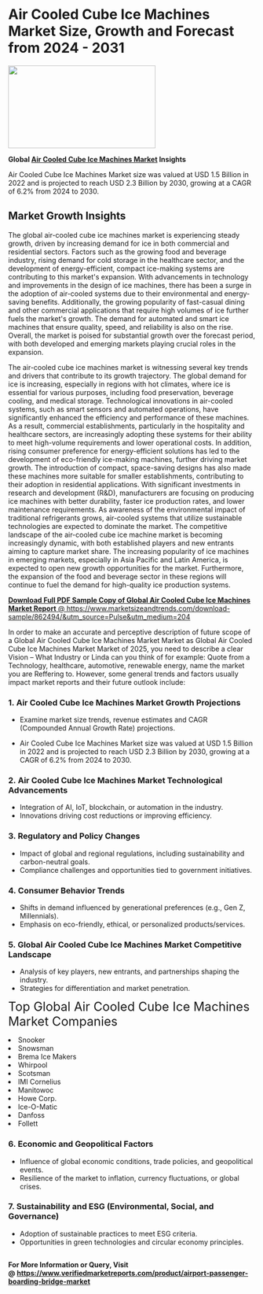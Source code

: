 <H1>Air Cooled Cube Ice Machines Market Size, Growth and Forecast from 2024 - 2031</H1><img class="aligncenter size-medium wp-image-584254" src="https://thirdeyenews.in/wp-content/uploads/2024/09/Global-Market-Research-300x168.jpeg" alt="" width="300" height="168" /><p><strong>Global&nbsp;<a href="https://www.marketsizeandtrends.com/download-sample/862494/&amp;utm_source=Pulse&amp;utm_medium=204">Air Cooled Cube Ice Machines Market</a> Insights</strong></p><p>Air Cooled Cube Ice Machines Market size was valued at USD 1.5 Billion in 2022 and is projected to reach USD 2.3 Billion by 2030, growing at a CAGR of 6.2% from 2024 to 2030.</p><p><h2>Market Growth Insights</h2> <p>The global air-cooled cube ice machines market is experiencing steady growth, driven by increasing demand for ice in both commercial and residential sectors. Factors such as the growing food and beverage industry, rising demand for cold storage in the healthcare sector, and the development of energy-efficient, compact ice-making systems are contributing to this market's expansion. With advancements in technology and improvements in the design of ice machines, there has been a surge in the adoption of air-cooled systems due to their environmental and energy-saving benefits. Additionally, the growing popularity of fast-casual dining and other commercial applications that require high volumes of ice further fuels the market's growth. The demand for automated and smart ice machines that ensure quality, speed, and reliability is also on the rise. Overall, the market is poised for substantial growth over the forecast period, with both developed and emerging markets playing crucial roles in the expansion.</p> <p><a href="#"></a></p> <p>The air-cooled cube ice machines market is witnessing several key trends and drivers that contribute to its growth trajectory. The global demand for ice is increasing, especially in regions with hot climates, where ice is essential for various purposes, including food preservation, beverage cooling, and medical storage. Technological innovations in air-cooled systems, such as smart sensors and automated operations, have significantly enhanced the efficiency and performance of these machines. As a result, commercial establishments, particularly in the hospitality and healthcare sectors, are increasingly adopting these systems for their ability to meet high-volume requirements and lower operational costs. In addition, rising consumer preference for energy-efficient solutions has led to the development of eco-friendly ice-making machines, further driving market growth. The introduction of compact, space-saving designs has also made these machines more suitable for smaller establishments, contributing to their adoption in residential applications. With significant investments in research and development (R&D), manufacturers are focusing on producing ice machines with better durability, faster ice production rates, and lower maintenance requirements. As awareness of the environmental impact of traditional refrigerants grows, air-cooled systems that utilize sustainable technologies are expected to dominate the market. The competitive landscape of the air-cooled cube ice machine market is becoming increasingly dynamic, with both established players and new entrants aiming to capture market share. The increasing popularity of ice machines in emerging markets, especially in Asia Pacific and Latin America, is expected to open new growth opportunities for the market. Furthermore, the expansion of the food and beverage sector in these regions will continue to fuel the demand for high-quality ice production systems.</p> <p><a href="#"></p><p><span class=""><strong>Download Full PDF Sample Copy of Global Air Cooled Cube Ice Machines Market Report</strong> @ <a href="https://www.marketsizeandtrends.com/download-sample/862494/&amp;utm_source=Pulse&amp;utm_medium=204" target="_blank">https://www.marketsizeandtrends.com/download-sample/862494/&amp;utm_source=Pulse&amp;utm_medium=204</a></span></p><p>In order to make an accurate and perceptive description of future scope of a Global&nbsp;Air Cooled Cube Ice Machines Market Market as Global&nbsp;Air Cooled Cube Ice Machines Market Market of 2025, you need to describe a clear Vision &ndash; What Industry or Linda can you think of for example: Quote from a Technology, healthcare, automotive, renewable energy, name the market you are Reffering to. However, some general trends and factors usually impact market reports and their future outlook include:</p><h3>1.&nbsp;<strong>Air Cooled Cube Ice Machines Market Growth Projections</strong></h3><ul><li>Examine market size trends, revenue estimates and CAGR (Compounded Annual Growth Rate) projections.</li><li><p>Air Cooled Cube Ice Machines Market size was valued at USD 1.5 Billion in 2022 and is projected to reach USD 2.3 Billion by 2030, growing at a CAGR of 6.2% from 2024 to 2030.</p></li></ul><h3>2.&nbsp;<strong>Air Cooled Cube Ice Machines Market Technological Advancements</strong></h3><ul><li>Integration of AI, IoT, blockchain, or automation in the industry.</li><li>Innovations driving cost reductions or improving efficiency.</li></ul><h3>3.&nbsp;<strong>Regulatory and Policy Changes</strong></h3><ul><li>Impact of global and regional regulations, including sustainability and carbon-neutral goals.</li><li>Compliance challenges and opportunities tied to government initiatives.</li></ul><h3>4.&nbsp;<strong>Consumer Behavior Trends</strong></h3><ul><li>Shifts in demand influenced by generational preferences (e.g., Gen Z, Millennials).</li><li>Emphasis on eco-friendly, ethical, or personalized products/services.</li></ul><h3>5.&nbsp;<strong>Global Air Cooled Cube Ice Machines Market Competitive Landscape</strong></h3><ul><li>Analysis of key players, new entrants, and partnerships shaping the industry.</li><li>Strategies for differentiation and market penetration.</li></ul><p data-pm-slice="1 1 []"><span style="color: inherit; font-family: inherit; font-size: 25px;">Top Global Air Cooled Cube Ice Machines Market Companies</span></p><div class="" data-test-id=""><p><li>Snooker</li><li> Snowsman</li><li> Brema Ice Makers</li><li> Whirpool</li><li> Scotsman</li><li> IMI Cornelius</li><li> Manitowoc</li><li> Howe Corp.</li><li> Ice-O-Matic</li><li> Danfoss</li><li> Follett</li></p></div><h3>6.&nbsp;<strong>Economic and Geopolitical Factors</strong></h3><ul><li>Influence of global economic conditions, trade policies, and geopolitical events.</li><li>Resilience of the market to inflation, currency fluctuations, or global crises.</li></ul><h3>7.&nbsp;<strong>Sustainability and ESG (Environmental, Social, and Governance)</strong></h3><ul><li>Adoption of sustainable practices to meet ESG criteria.</li><li>Opportunities in green technologies and circular economy principles.</li></ul><h2><strong style="font-size: 14px;">For More Information or Query, Visit @&nbsp;</strong><a style="background-color: #ffffff; font-size: 14px;" href="https://www.marketsizeandtrends.com/report/air-cooled-cube-ice-machines-market/" target="_blank">https://www.verifiedmarketreports.com/product/airport-passenger-boarding-bridge-market</a></h2>

